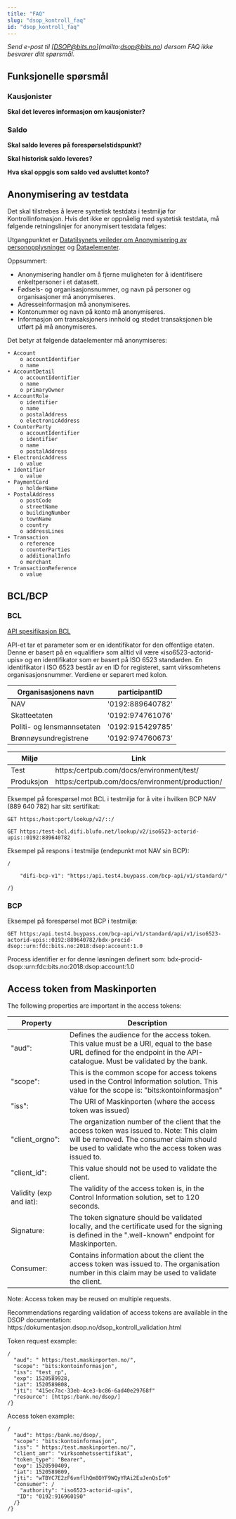 ```yaml
---
title: "FAQ"
slug: "dsop_kontroll_faq"
id: "dsop_kontroll_faq"
---
```


*Send e-post til [[DSOP@bits.no](mailto:DSOP@bits.no)](mailto:dsop@bits.no) dersom FAQ ikke besvarer ditt spørsmål.*

## Funksjonelle spørsmål

### Kausjonister
**Skal det leveres informasjon om kausjonister?**

### Saldo
**Skal saldo leveres på forespørselstidspunkt?**

**Skal historisk saldo leveres?**

**Hva skal oppgis som saldo ved avsluttet konto?**


## Anonymisering av testdata

Det skal tilstrebes å levere syntetisk testdata i testmiljø for Kontrollinfomasjon. Hvis det ikke er oppnåelig med systetisk testdata, må følgende retningslinjer for anonymisert testdata følges:

Utgangpunktet er [Datatilsynets veileder om Anonymisering av personopplysninger](https:/www.datatilsynet.no/globalassets/global/dokumenter-pdfer-skjema-ol/regelverk/veiledere/anonymisering-veileder-041115.pdf) og [Dataelementer](/dsop_kontrolll_dataelementer).

Oppsummert:
- Anonymisering handler om å fjerne muligheten for å identifisere enkeltpersoner i et datasett.
- Fødsels- og organisasjonsnummer, og navn på personer og organisasjoner må anonymiseres.
- Adresseinformasjon må anonymiseres.
- Kontonummer og navn på konto må anonymiseres.
- Informasjon om transaksjoners innhold og stedet transaksjonen ble utført på må anonymiseres.

Det betyr at følgende dataelementer må anonymiseres:

```
• Account
	o accountIdentifier
	o name
• AccountDetail
	o accountIdentifier
	o name
	o primaryOwner
• AccountRole
	o identifier
	o name
	o postalAddress
	o electronicAddress
• CounterParty
	o accountIdentifier
	o identifier
	o name
	o postalAddress
• ElectronicAddress
	o value
• Identifier
	o value
• PaymentCard
	o holderName
• PostalAddress
	o postCode
	o streetName
	o buildingNumber
	o townName
	o country
	o addressLines
• Transaction
	o reference
	o counterParties
	o additionalInfo
	o merchant
• TransactionReference
	o value
```

## BCL/BCP

### BCL

[API spesifikasjon BCL](https:/github.com/difi/bcp-docs/blob/master/interface/locator/v1/openapi/locator-lookup.yaml)

API-et tar et parameter som er en identifikator for den offentlige etaten. Denne er basert på en «qualifier» som alltid vil være «iso6523-actorid-upis» og en identifikator som er basert på ISO 6523 standarden. En identifikator i ISO 6523 består av en ID for registeret, samt virksomhetens organisasjonsnummer. Verdiene er separert med kolon.

| Organisasjonens navn       | participantID    |
|----------------------------|------------------|
| NAV                        | '0192:889640782' |
| Skatteetaten               | '0192:974761076' |
| Politi- og lensmannsetaten | '0192:915429785' |
| Brønnøysundregistrene      | '0192:974760673' |

| Miljø      | Link                                             |
|------------|--------------------------------------------------|
| Test       | https:/certpub.com/docs/environment/test/       |
| Produksjon | https:/certpub.com/docs/environment/production/ |

Eksempel på forespørsel mot BCL i testmiljø for å vite i hvilken BCP NAV (889 640 782) har sitt sertifikat:

```
GET https:/host:port/lookup/v2/::/

GET https:/test-bcl.difi.blufo.net/lookup/v2/iso6523-actorid-upis::0192:889640782
```

Eksempel på respons i testmiljø (endepunkt mot NAV sin BCP):

```
/

    "difi-bcp-v1": "https:/api.test4.buypass.com/bcp-api/v1/standard/"

/}
```

### BCP

Eksempel på forespørsel mot BCP i testmiljø:

```
GET https:/api.test4.buypass.com/bcp-api/v1/standard/api/v1/iso6523-actorid-upis::0192:889640782/bdx-procid-dsop::urn:fdc:bits.no:2018:dsop:account:1.0
```

Process identifier er for denne løsningen definert som: bdx-procid-dsop::urn:fdc:bits.no:2018:dsop:account:1.0

## Access token from Maskinporten

The following properties are important in the access tokens:

| Property                | Description                                                                                                                                                                                    |
|-------------------------|------------------------------------------------------------------------------------------------------------------------------------------------------------------------------------------------|
| "aud":                  | Defines the audience for the access token. This value must be a URI, equal to the base URL defined for the endpoint in the API-catalogue. Must be validated by the bank.                       |
| "scope":                | This is the common scope for access tokens used in the Control Information solution. This value for the scope is: "bits:kontoinformasjon"                                                      |
| "iss":                  | The URI of Maskinporten (where the access token was issued)                                                                                                                                    |
| "client_orgno":         | The organization number of the client that the access token was issued to. Note: This claim will be removed. The consumer claim should be used to validate who the access token was issued to. |
| "client_id":            | This value should not be used to validate the client.                                                                                                                                          |
| Validity (exp and iat): | The validity of the access token is, in the Control Information solution, set to 120 seconds.                                                                                                  |
| Signature:              | The token signature should be validated locally, and the certificate used for the signing is defined in the ".well-known" endpoint for Maskinporten.                                           |
| Consumer:               | Contains information about the client the access token was issued to. The organisation number in this claim may be used to validate the client.                                                |

Note: Access token may be reused on multiple requests.

Recommendations regarding validation of access tokens are available in the DSOP documentation: https:/dokumentasjon.dsop.no/dsop_kontroll_validation.html



Token request example:

```
/
  "aud": " https:/test.maskinporten.no/",
  "scope": "bits:kontoinformasjon",
  "iss": "test_rp",
  "exp": 1520589928,
  "iat": 1520589808,
  "jti": "415ec7ac-33eb-4ce3-bc86-6ad40e29768f"
  "resource": [https:/bank.no/dsop/]
/}
```

Access token example:

```
/
  "aud": https:/bank.no/dsop/,
  "scope": "bits:kontoinformasjon",
  "iss": " https:/test.maskinporten.no/",
  "client_amr": "virksomhetssertifikat",
  "token_type": "Bearer",
  "exp": 1520590409,
  "iat": 1520589809,
  "jti": "wTBYC7E2zF6vmflhQm8OYF9WQyYRAi2EuJenQsIo9"
  "consumer": /
    "authority": "iso6523-actorid-upis",
   "ID": "0192:916960190"
  /}
/}
```

